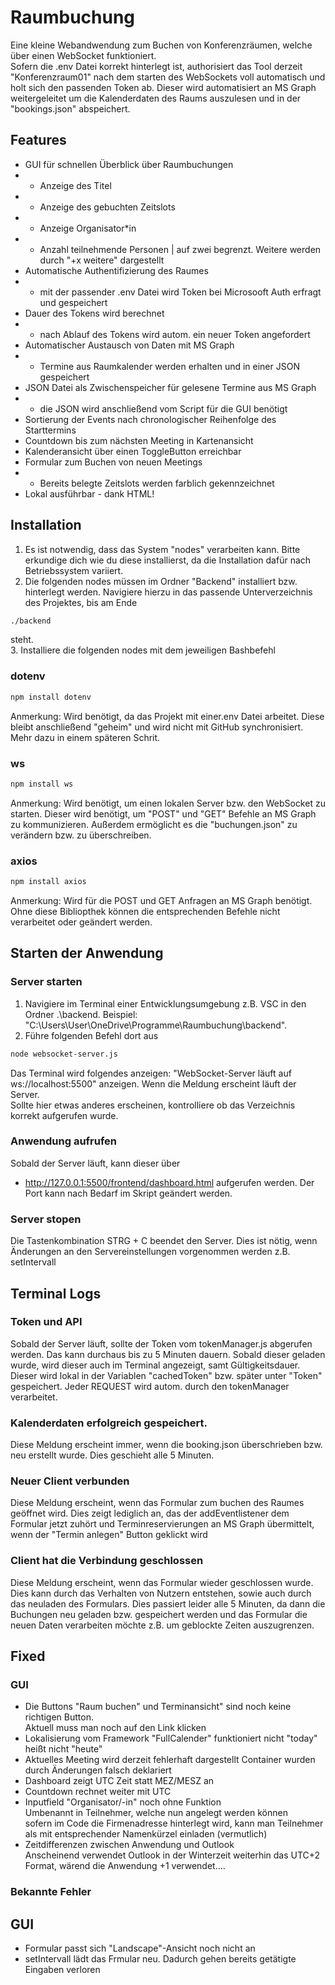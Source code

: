 # Raumbuchung
Eine kleine Webandwendung zum Buchen von Konferenzräumen, welche über einen WebSocket funktioniert.     
Sofern die .env Datei korrekt hinterlegt ist, authorisiert das Tool derzeit "Konferenzraum01" nach dem starten des WebSockets voll automatisch und holt sich den passenden Token ab. Dieser wird automatisiert an MS Graph weitergeleitet um die Kalenderdaten des Raums auszulesen und in der "bookings.json" abspeichert.

## Features
- GUI für schnellen Überblick über Raumbuchungen
- - Anzeige des Titel
- - Anzeige des gebuchten Zeitslots
- - Anzeige Organisator*in
- - Anzahl teilnehmende Personen | auf zwei begrenzt. Weitere werden durch "+x weitere" dargestellt
- Automatische Authentifizierung des Raumes
- - mit der passender .env Datei wird Token bei Microsooft Auth erfragt und gespeichert
- Dauer des Tokens wird berechnet
- - nach Ablauf des Tokens wird autom. ein neuer Token angefordert
- Automatischer Austausch von Daten mit MS Graph
- - Termine aus Raumkalender werden erhalten und in einer JSON gespeichert
- JSON Datei als Zwischenspeicher für gelesene Termine aus MS Graph
- - die JSON wird anschließend vom Script für die GUI benötigt
- Sortierung der Events nach chronologischer Reihenfolge des Starttermins
- Countdown bis zum nächsten Meeting in Kartenansicht
- Kalenderansicht über einen ToggleButton erreichbar
- Formular zum Buchen von neuen Meetings
- - Bereits belegte Zeitslots werden farblich gekennzeichnet
- Lokal ausführbar - dank HTML!

## Installation
1. Es ist notwendig, dass das System "nodes" verarbeiten kann. Bitte erkundige dich wie du diese installierst, da die Installation dafür nach Betriebssystem variiert.
2. Die folgenden nodes müssen im Ordner "Backend" installiert bzw. hinterlegt werden. Navigiere hierzu in das passende Unterverzeichnis des Projektes, bis am Ende
```bash
./backend
```
steht.   
3. Installiere die folgenden nodes mit dem jeweiligen Bashbefehl

### dotenv
```bash
npm install dotenv
```
Anmerkung: Wird benötigt, da das Projekt mit einer.env Datei arbeitet. Diese bleibt anschließend "geheim" und wird nicht mit GitHub synchronisiert. Mehr dazu in einem späteren Schrit.

### ws
```bash
npm install ws 
```     
Anmerkung: Wird benötigt, um einen lokalen Server bzw. den WebSocket zu starten. Dieser wird benötigt, um "POST" und "GET" Befehle an MS Graph zu kommunizieren. Außerdem ermöglicht es die "buchungen.json" zu verändern bzw. zu überschreiben.

### axios
```bash
npm install axios 
```
Anmerkung: Wird für die POST und GET Anfragen an MS Graph benötigt. Ohne diese Bibliopthek können die entsprechenden Befehle nicht verarbeitet oder geändert werden.

## Starten der Anwendung
### Server starten
1. Navigiere im Terminal einer Entwicklungsumgebung z.B. VSC in den Ordner .\backend. Beispiel: "C:\Users\User\OneDrive\Programme\Raumbuchung\backend".
2. Führe folgenden Befehl dort aus
```bash
node websocket-server.js
```    
Das Terminal wird folgendes anzeigen: "WebSocket-Server läuft auf ws://localhost:5500" anzeigen. Wenn die Meldung erscheint läuft der Server.   
Sollte hier etwas anderes erscheinen, kontrolliere ob das Verzeichnis korrekt aufgerufen wurde. 

### Anwendung aufrufen
Sobald der Server läuft, kann dieser über   
- http://127.0.0.1:5500/frontend/dashboard.html
aufgerufen werden. Der Port kann nach Bedarf im Skript geändert werden.

### Server stopen
Die Tastenkombination STRG + C beendet den Server. Dies ist nötig, wenn Änderungen an den Servereinstellungen vorgenommen werden z.B. setIntervall

## Terminal Logs
### Token und API
Sobald der Server läuft, sollte der Token vom tokenManager.js abgerufen werden. Das kann durchaus bis zu 5 Minuten dauern. Sobald dieser geladen wurde, wird dieser auch im Terminal angezeigt, samt Gültigkeitsdauer. Dieser wird lokal in der Variablen "cachedToken" bzw. später unter "Token" gespeichert. Jeder REQUEST wird autom. durch den tokenManager verarbeitet.

### Kalenderdaten erfolgreich gespeichert.
Diese Meldung erscheint immer, wenn die booking.json überschrieben bzw. neu erstellt wurde. Dies geschieht alle 5 Minuten.

### Neuer Client verbunden
Diese Meldung erscheint, wenn das Formular zum buchen des Raumes geöffnet wird. Dies zeigt lediglich an, das der addEventlistener dem Formular jetzt zuhört und Terminreservierungen an MS Graph übermittelt, wenn der "Termin anlegen" Button geklickt wird

### Client hat die Verbindung geschlossen
Diese Meldung erscheint, wenn das Formular wieder geschlossen wurde. Dies kann durch das Verhalten von Nutzern entstehen, sowie auch durch das neuladen des Formulars. Dies passiert leider alle 5 Minuten, da dann die Buchungen neu geladen bzw. gespeichert werden und das Formular die neuen Daten verarbeiten möchte z.B. um geblockte Zeiten auszugrenzen.

## Fixed

### GUI
- Die Buttons "Raum buchen" und Terminansicht" sind noch keine richtigen Button.    
Aktuell muss man noch auf den Link klicken
- Lokalisierung vom Framework "FullCalender" funktioniert nicht 
"today" heißt nicht "heute"
- Aktuelles Meeting wird derzeit fehlerhaft dargestellt 
Container wurden durch Änderungen falsch deklariert
- Dashboard zeigt UTC Zeit statt MEZ/MESZ an
- Countdown rechnet weiter mit UTC
- Inputfield "Organisator/-in" noch ohne Funktion   
Umbenannt in Teilnehmer, welche nun angelegt werden können  
sofern im Code die Firmenadresse hinterlegt wird, kann man Teilnehmer als mit entsprechender Namenkürzel einladen (vermutlich)
- Zeitdifferenzen zwischen Anwendung und Outlook    
Anscheinend verwendet Outlook in der Winterzeit weiterhin das UTC+2 Format, wärend die Anwendung +1 verwendet....


### Bekannte Fehler

## GUI
- Formular passt sich "Landscape"-Ansicht noch nicht an
- setIntervall lädt das Frmular neu. Dadurch gehen bereits getätigte Eingaben verloren


